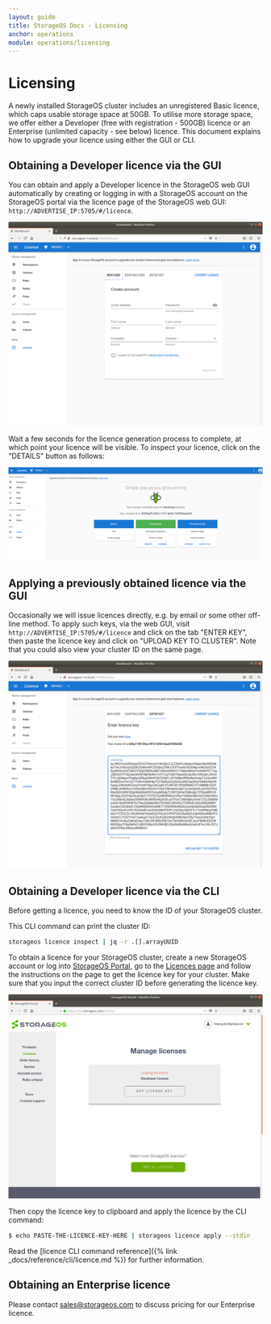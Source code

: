 ```yaml
---
layout: guide
title: StorageOS Docs - Licensing
anchor: operations
module: operations/licensing
---
```


# Licensing

A newly installed StorageOS cluster includes an unregistered Basic licence,
which caps usable storage space at 50GB.  To utilise more storage space, we
offer either a Developer (free with registration - 500GB) licence or an
Enterprise (unlimited capacity - see below) licence. This document explains how
to upgrade your licence using either the GUI or CLI.

## Obtaining a Developer licence via the GUI

You can obtain and apply a Developer licence in the StorageOS web GUI
automatically by creating or logging in with a StorageOS account on the
StorageOS portal via the licence page of the StorageOS web GUI:
`http://ADVERTISE_IP:5705/#/licence`.

![Licence Login](/images/docs/operations/licensing/licence-login.png)

Wait a few seconds for the licence generation process to complete, at which
point your licence will be visible. To inspect your licence, click on the
"DETAILS" button as follows:

![Developer Licence](/images/docs/operations/licensing/developer-licence.png)

## Applying a previously obtained licence via the GUI

Occasionally we will issue licences directly, e.g. by email or some other
off-line method. To apply such keys, via the web GUI, visit
`http://ADVERTISE_IP:5705/#/licence` and click on the tab "ENTER KEY", then
paste the licence key and click on "UPLOAD KEY TO CLUSTER". Note that you could
also view your cluster ID on the same page.

![Apply Licence Key](/images/docs/operations/licensing/apply-licence-key.png)

## Obtaining a Developer licence via the CLI

Before getting a licence, you need to know the ID of your StorageOS cluster.

This CLI command can print the cluster ID:

```bash
storageos licence inspect | jq -r .[].arrayUUID
```

To obtain a licence for your StorageOS cluster, create a new StorageOS account
or log into [StorageOS Portal](https://my.storageos.com), go to the [Licences
page](https://my.storageos.com/licenses) and follow the instructions on the
page to get the licence key for your cluster. Make sure that you input the
correct cluster ID before generating the licence key.

![Get Licence](/images/docs/operations/licensing/get-licence.png)

Then copy the licence key to clipboard and apply the licence by the CLI command:

```bash
$ echo PASTE-THE-LICENCE-KEY-HERE | storageos licence apply --stdin
```

Read the [licence CLI command reference]({% link _docs/reference/cli/licence.md
%}) for further information.

## Obtaining an Enterprise licence

Please contact [sales@storageos.com](mailto:sales@storageos.com) to discuss
pricing for our Enterprise licence.



